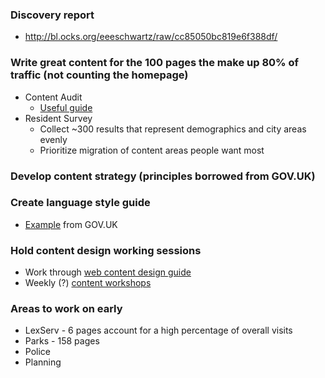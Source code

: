 ### Discovery report
* http://bl.ocks.org/eeeschwartz/raw/cc85050bc819e6f388df/

### Write great content for the 100 pages the make up 80% of traffic (not counting the homepage)
* Content Audit
  * [Useful guide](http://moz.com/blog/content-audit-tutorial)
* Resident Survey
  * Collect ~300 results that represent demographics and city areas evenly
  * Prioritize migration of content areas people want most

### Develop content strategy (principles borrowed from GOV.UK)

### Create language style guide
  * [Example](https://www.gov.uk/guidance/style-guide/a-to-z-of-gov-uk-style) from GOV.UK

### Hold content design working sessions
  * Work through [web content design guide](https://www.gov.uk/guidance/content-design/writing-for-gov-uk)
  * Weekly (?) [content workshops](https://gds.blog.gov.uk/2014/10/23/the-move-to-gov-uk-training-1000-writers/)

### Areas to work on early
* LexServ - 6 pages account for a high percentage of overall visits
* Parks - 158 pages
* Police 
* Planning
